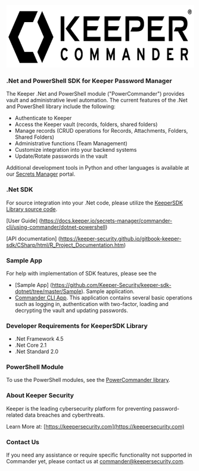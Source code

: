 <img src="https://github.com/Keeper-Security/Commander/blob/master/keepercommander/images/commander-black.png" alt="Keeper Commander" height="167"/>

### .Net and PowerShell SDK for Keeper Password Manager

The Keeper .Net and PowerShell module ("PowerCommander") provides vault and administrative level automation. The current features of the .Net and PowerShell library include the following:

* Authenticate to Keeper
* Access the Keeper vault (records, folders, shared folders)
* Manage records (CRUD operations for Records, Attachments, Folders, Shared Folders)
* Administrative functions (Team Management)
* Customize integration into your backend systems
* Update/Rotate passwords in the vault

Additional development tools in Python and other languages is available at our [Secrets Manager](https://docs.keeper.io/secrets-manager/) portal.

### .Net SDK
For source integration into your .Net code, please utilize the [KeeperSDK Library source code](https://github.com/Keeper-Security/keeper-sdk-dotnet/tree/master/KeeperSdk).

[User Guide] (https://docs.keeper.io/secrets-manager/commander-cli/using-commander/dotnet-powershell)

[API documentation] (https://keeper-security.github.io/gitbook-keeper-sdk/CSharp/html/R_Project_Documentation.htm)

### Sample App
For help with implementation of SDK features, please see the 
* [Sample App] (https://github.com/Keeper-Security/keeper-sdk-dotnet/tree/master/Sample). Sample application.
* [Commander CLI App](https://github.com/Keeper-Security/keeper-sdk-dotnet/tree/master/Commander).  This application contains several basic operations such as logging in, authentication with two-factor, loading and decrypting the vault and updating passwords.

### Developer Requirements for KeeperSDK Library

* .Net Framework 4.5
* .Net Core 2.1
* .Net Standard 2.0

### PowerShell Module
To use the PowerShell modules, see the [PowerCommander library](https://github.com/Keeper-Security/keeper-sdk-dotnet/tree/master/PowerCommander).

### About Keeper Security
Keeper is the leading cybersecurity platform for preventing password-related data breaches and cyberthreats.

Learn More at:
[https://keepersecurity.com](https://keepersecurity.com)

### Contact Us
If you need any assistance or require specific functionality not supported in Commander yet, please contact us at commander@keepersecurity.com.

